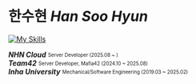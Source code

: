 # 한수현 *Han Soo Hyun*

[![My Skills](https://skillicons.dev/icons?i=go,python,redis,rabbitmq,elasticsearch,kubernetes,linux)](https://skillicons.dev)

***NHN Cloud***  <sub><sup>Server Developer (2025.08 ~ )</sup></sub>  
***Team42***  <sub><sup>Server Developer, Mafia42 (2024.10 ~ 2025.08)</sup></sub>  
***Inha University***  <sub><sup>Mechanical/Software Engineering (2019.03 ~ 2025.02)</sup></sub>
